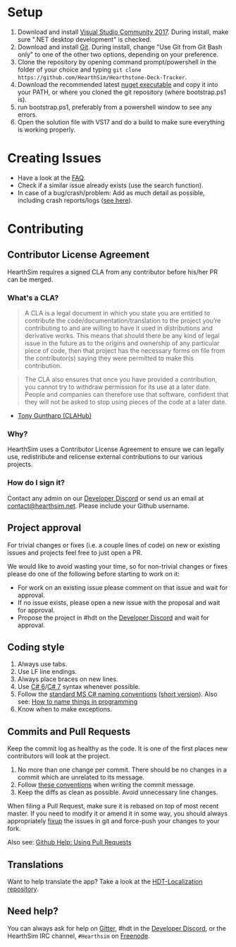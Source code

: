 # Setup
1. Download and install [Visual Studio Community 2017](https://www.visualstudio.com/downloads/). During install, make sure ".NET desktop development" is checked.
2. Download and install [Git](https://git-scm.com/download). During install, change "Use Git from Git Bash only" to one of the other two options, depending on your preference.
3. Clone the repository by opening command prompt/powershell in the folder of your choice and typing `git clone https://github.com/HearthSim/Hearthstone-Deck-Tracker`.
4. Download the recommended latest [nuget executable](https://dist.nuget.org/index.html) and copy it into your PATH, or where you cloned the git repository (where bootstrap.ps1 is).
5. run bootstrap.ps1, preferably from a powershell window to see any errors.
6. Open the solution file with VS17 and do a build to make sure everything is working properly.

# Creating Issues
- Have a look at the [FAQ](https://github.com/HearthSim/Hearthstone-Deck-Tracker/wiki/FAQ).
- Check if a similar issue already exists (use the search function).
- In case of a bug/crash/problem: Add as much detail as possible, including crash reports/logs ([see here](https://github.com/HearthSim/Hearthstone-Deck-Tracker/wiki/Reporting-Issues)).

# Contributing

## Contributor License Agreement

HearthSim requires a signed CLA from any contributor before his/her PR can be merged.

### What's a CLA?

> A CLA is a legal document in which you state you are entitled to contribute
the code/documentation/translation to the project you’re contributing to and are
willing to have it used in distributions and derivative works. This means that
should there be any kind of legal issue in the future as to the origins and
ownership of any particular piece of code, then that project has the necessary
forms on file from the contributor(s) saying they were permitted to make this
contribution.

> The CLA also ensures that once you have provided a contribution, you cannot try
to withdraw permission for its use at a later date. People and companies can
therefore use that software, confident that they will not be asked to stop using
pieces of the code at a later date.

- [Tony Guntharp (CLAHub)](http://fusion94.org/2013-01-16-clahub-clas-done-right/)


### Why?

HearthSim uses a Contributor License Agreement to ensure we can legally use,
redistribute and relicense external contributions to our various projects.

### How do I sign it?

Contact any admin on our [Developer Discord](https://discord.gg/hearthsim-devs) or send us an email at contact@hearthsim.net. Please include your Github username.

## Project approval

For trivial changes or fixes (i.e. a couple lines of code) on new or existing issues and projects feel free to just open a PR.

We would like to avoid wasting your time, so for non-trivial changes or fixes please do one of the following before starting to work on it:
- For work on an existing issue please comment on that issue and wait for approval.
- If no issue exists, please open a new issue with the proposal and wait for approval.
- Propose the project in #hdt on the [Developer Discord](https://discord.gg/hearthsim-devs) and wait for approval.

## Coding style

1. Always use tabs.
2. Use LF line endings.
3. Always place braces on new lines.
4. Use [C# 6](https://github.com/dotnet/roslyn/wiki/New-Language-Features-in-C%23-6)/[C# 7](https://blogs.msdn.microsoft.com/dotnet/2016/08/24/whats-new-in-csharp-7-0/) syntax whenever possible. 
5. Follow the [standard MS C# naming conventions](https://msdn.microsoft.com/en-us/library/ms229002(v=vs.110).aspx) 
([short version](http://programmers.stackexchange.com/a/224910)). 
Also see: [How to name things in programming](http://www.slideshare.net/pirhilton/how-to-name-things-the-hardest-problem-in-programming)
6. Know when to make exceptions.

## Commits and Pull Requests 

Keep the commit log as healthy as the code. It is one of the first places new contributors will look at the project.

1. No more than one change per commit. There should be no changes in a commit which are unrelated to its message.
2. Follow [these conventions](http://chris.beams.io/posts/git-commit/) when writing the commit message.
3. Keep the diffs as clean as possible. Avoid unnecessary line changes.

When filing a Pull Request, make sure it is rebased on top of most recent master.
If you need to modify it or amend it in some way, you should always appropriately 
[fixup](https://help.github.com/articles/about-git-rebase/) the issues in git and force-push your changes to your fork.

Also see: [Github Help: Using Pull Requests](https://help.github.com/articles/using-pull-requests/)


## Translations

Want to help translate the app? Take a look at the [HDT-Localization repository](https://github.com/HearthSim/HDT-Localization).

## Need help?

You can always ask for help on [Gitter](https://gitter.im/HearthSim/Hearthstone-Deck-Tracker), #hdt in the [Developer Discord](https://discord.gg/hearthsim-devs), or the HearthSim IRC channel, `#Hearthsim` on [Freenode](https://freenode.net/).

